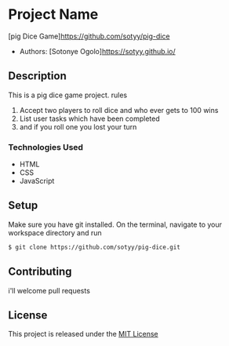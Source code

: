 # Project Name

[pig Dice Game]https://github.com/sotyy/pig-dice


* Authors: [Sotonye Ogolo]https://sotyy.github.io/

## Description

This is a pig dice game project.
rules
1. Accept two players to roll dice and who ever gets to 100 wins
2. List user tasks which have been completed
3. and if you roll one you lost your turn

### Technologies Used
* HTML
* CSS
* JavaScript

## Setup

Make sure you have git installed. On the terminal, navigate to your workspace directory and run

```bash
$ git clone https://github.com/sotyy/pig-dice.git
```
## Contributing

i'll welcome pull requests

## License

This project is released under the [MIT License](./LICENSE.md)

